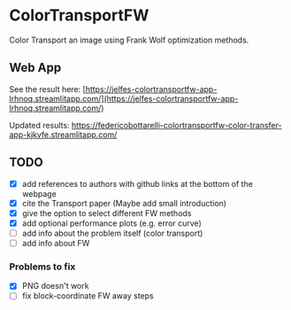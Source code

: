 # ColorTransportFW
Color Transport an image using Frank Wolf optimization methods.

## Web App
See the result here: [https://jelfes-colortransportfw-app-lrhnoq.streamlitapp.com/](https://jelfes-colortransportfw-app-lrhnoq.streamlitapp.com/)

Updated results: https://federicobottarelli-colortransportfw-color-transfer-app-kjkvfe.streamlitapp.com/

## TODO

- [x] add references to authors with github links at the bottom of the webpage
- [x] cite the Transport paper (Maybe add small introduction)
- [x] give the option to select different FW methods
- [x] add optional performance plots (e.g. error curve)
- [ ] add info about the problem itself (color transport)
- [ ] add info about FW

### Problems to fix
- [x] PNG doesn't work
- [ ] fix block-coordinate FW away steps
